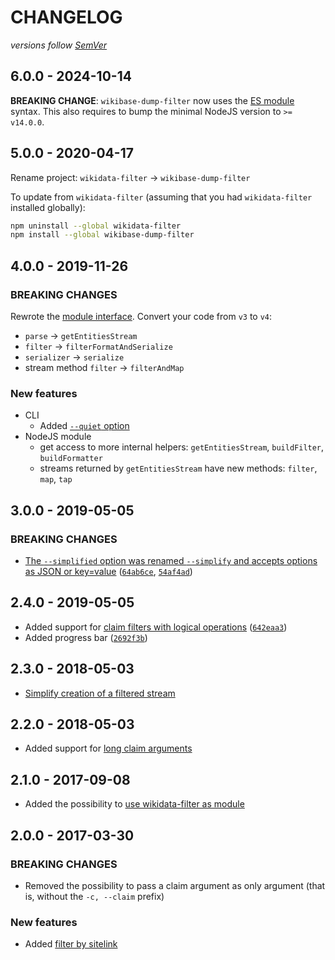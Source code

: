 # CHANGELOG
*versions follow [SemVer](http://semver.org)*

## 6.0.0 - 2024-10-14
**BREAKING CHANGE**: `wikibase-dump-filter` now uses the [ES module](https://nodejs.org/api/esm.html) syntax. This also requires to bump the minimal NodeJS version to `>= v14.0.0`.

## 5.0.0 - 2020-04-17
Rename project: `wikidata-filter` -> `wikibase-dump-filter`

To update from `wikidata-filter` (assuming that you had `wikidata-filter` installed globally):
```sh
npm uninstall --global wikidata-filter
npm install --global wikibase-dump-filter
```

## 4.0.0 - 2019-11-26
### BREAKING CHANGES

Rewrote the [module interface](https://github.com/maxlath/wikibase-dump-filter/blob/main/docs/module.md). Convert your code from `v3` to `v4`:
* `parse` -> `getEntitiesStream`
* `filter` -> `filterFormatAndSerialize`
* `serializer` -> `serialize`
* stream method `filter` -> `filterAndMap`

### New features
* CLI
  * Added [`--quiet` option](https://github.com/maxlath/wikibase-dump-filter/blob/main/docs/cli.md#other-options)
* NodeJS module
  * get access to more internal helpers: `getEntitiesStream`, `buildFilter`, `buildFormatter`
  * streams returned by `getEntitiesStream` have new methods: `filter`, `map`, `tap`

## 3.0.0 - 2019-05-05
### BREAKING CHANGES
* [The `--simplified` option was renamed `--simplify` and accepts options as JSON or key=value](https://github.com/maxlath/wikibase-dump-filter/blob/main/docs/cli.md#simplify-entity-data) ([`64ab6ce`](https://github.com/maxlath/wikibase-dump-filter/commit/64ab6ce), [`54af4ad`](https://github.com/maxlath/wikibase-dump-filter/commit/54af4ad))

## 2.4.0 - 2019-05-05
* Added support for [claim filters with logical operations](https://github.com/maxlath/wikibase-dump-filter/blob/main/docs/cli.md#claims-logical-operators) ([`642eaa3`](https://github.com/maxlath/wikibase-dump-filter/commit/642eaa3))
* Added progress bar ([`2692f3b`](https://github.com/maxlath/wikibase-dump-filter/commit/2692f3b))

## 2.3.0 - 2018-05-03
* [Simplify creation of a filtered stream](https://github.com/maxlath/wikibase-dump-filter/blob/main/docs/module.md)

## 2.2.0 - 2018-05-03
* Added support for [long claim arguments](https://github.com/maxlath/wikibase-dump-filter/blob/main/docs/cli.md#long-claim-option)

## 2.1.0 - 2017-09-08
* Added the possibility to [use wikidata-filter as module](https://github.com/maxlath/wikibase-dump-filter/blob/main/docs/module.md)

## 2.0.0 - 2017-03-30
### BREAKING CHANGES
* Removed the possibility to pass a claim argument as only argument (that is, without the `-c, --claim` prefix)

### New features
* Added [filter by sitelink](https://github.com/maxlath/wikibase-dump-filter/blob/main/docs/cli.md#by-sitelinks)
